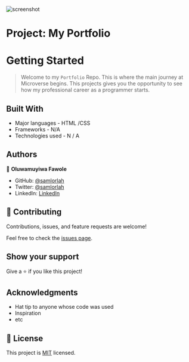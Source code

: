 ![screenshot](https://user-images.githubusercontent.com/48407831/178073604-fdb2e129-cf45-4076-871b-39912f651428.PNG)

# Project: My Portfolio

# Getting Started

> Welcome to my `Portfolio` Repo. This is where the main journey at Microverse begins. This projects gives you the opportunity to see how my professional career as a programmer starts.

## Built With

- Major languages - HTML /CSS
- Frameworks - N/A
- Technologies used - N / A

## Authors

👤 **Oluwamuyiwa Fawole**

- GitHub: [@samlorlah](https://github.com/samlorlah)
- Twitter: [@samlorlah](https://twitter.com/samlorlah)
- LinkedIn: [LinkedIn](https://www.linkedin.com/in/muyiwa-fawole/)

## 🤝 Contributing

Contributions, issues, and feature requests are welcome!

Feel free to check the [issues page](../../issues/).

## Show your support

Give a ⭐️ if you like this project!

## Acknowledgments

- Hat tip to anyone whose code was used
- Inspiration
- etc

## 📝 License

This project is [MIT](./MIT.md) licensed.
